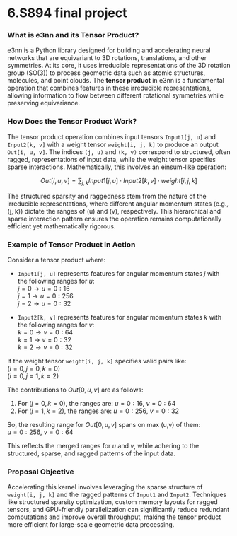 # 6.S894 final project

### What is e3nn and its Tensor Product?

e3nn is a Python library designed for building and accelerating neural networks that are equivariant to 3D rotations, translations, and other symmetries. At its core, it uses irreducible representations of the 3D rotation group (SO(3)) to process geometric data such as atomic structures, molecules, and point clouds. The **tensor product** in e3nn is a fundamental operation that combines features in these irreducible representations, allowing information to flow between different rotational symmetries while preserving equivariance.

### How Does the Tensor Product Work?

The tensor product operation combines input tensors `Input1[j, u]` and `Input2[k, v]` with a weight tensor `weight[i, j, k]` to produce an output `Out[i, u, v]`. The indices `(j, u)` and `(k, v)` correspond to structured, often ragged, representations of input data, while the weight tensor specifies sparse interactions. Mathematically, this involves an einsum-like operation: 

$$Out[i, u, v] = \sum_{j, k} Input1[j, u] \cdot Input2[k, v] \cdot weight[i, j, k]$$

The structured sparsity and raggedness stem from the nature of the irreducible representations, where different angular momentum states (e.g., \(j, k\)) dictate the ranges of \(u\) and \(v\), respectively. This hierarchical and sparse interaction pattern ensures the operation remains computationally efficient yet mathematically rigorous.



### Example of Tensor Product in Action

Consider a tensor product where:

- `Input1[j, u]` represents features for angular momentum states $j$ with the following ranges for $u$:  
  $j=0 \rightarrow u=0:16$  
  $j=1 \rightarrow u=0:256$  
  $j=2 \rightarrow u=0:32$

- `Input2[k, v]` represents features for angular momentum states $k$ with the following ranges for $v$:  
  $k=0 \rightarrow v=0:64$  
  $k=1 \rightarrow v=0:32$  
  $k=2 \rightarrow v=0:32$

If the weight tensor `weight[i, j, k]` specifies valid pairs like:  
$(i=0, j=0, k=0)$  
$(i=0, j=1, k=2)$

The contributions to $Out[0, u, v]$ are as follows:

1. For $(j=0, k=0)$, the ranges are: $u = 0:16, \ v = 0:64$
2. For $(j=1, k=2)$, the ranges are: $u = 0:256, \ v = 0:32$

So, the resulting range for $Out[0, u, v]$ spans on max (u,v) of them:  
$u = 0:256, \ v = 0:64$

This reflects the merged ranges for $u$ and $v$, while adhering to the structured, sparse, and ragged patterns of the input data.


### Proposal Objective

Accelerating this kernel involves leveraging the sparse structure of `weight[i, j, k]` and the ragged patterns of `Input1` and `Input2`. Techniques like structured sparsity optimization, custom memory layouts for ragged tensors, and GPU-friendly parallelization can significantly reduce redundant computations and improve overall throughput, making the tensor product more efficient for large-scale geometric data processing.


